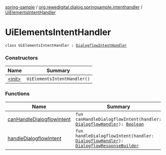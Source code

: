 [spring-sample](../../index.md) / [org.rewedigital.dialog.springsample.intenthandler](../index.md) / [UiElementsIntentHandler](./index.md)

# UiElementsIntentHandler

`class UiElementsIntentHandler : `[`DialogflowIntentHandler`](https://github.com/rewe-digital-incubator/dialog/blob/master/docs/core/org.rewedigital.dialog.handler/-dialogflow-intent-handler/index.md)

### Constructors

| Name | Summary |
|---|---|
| [&lt;init&gt;](-init-.md) | `UiElementsIntentHandler()` |

### Functions

| Name | Summary |
|---|---|
| [canHandleDialogflowIntent](can-handle-dialogflow-intent.md) | `fun canHandleDialogflowIntent(handler: `[`DialogflowHandler`](https://github.com/rewe-digital-incubator/dialog/blob/master/docs/core/org.rewedigital.dialog.handler/-dialogflow-handler/index.md)`): `[`Boolean`](https://kotlinlang.org/api/latest/jvm/stdlib/kotlin/-boolean/index.html) |
| [handleDialogflowIntent](handle-dialogflow-intent.md) | `fun handleDialogflowIntent(handler: `[`DialogflowHandler`](https://github.com/rewe-digital-incubator/dialog/blob/master/docs/core/org.rewedigital.dialog.handler/-dialogflow-handler/index.md)`): `[`DialogflowResponseBuilder`](https://github.com/rewe-digital-incubator/dialog/blob/master/docs/core/org.rewedigital.dialog.handler/-dialogflow-response-builder/index.md) |
